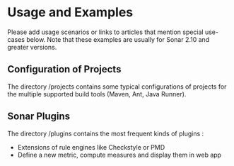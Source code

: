 # Usage and Examples

Please add usage scenarios or links to articles that mention special use-cases below.
Note that these examples are usually for Sonar 2.10 and greater versions.

## Configuration of Projects

The directory /projects contains some typical configurations of projects for the multiple supported build tools (Maven, Ant, Java Runner).

## Sonar Plugins

The directory /plugins contains the most frequent kinds of plugins :
 
 * Extensions of rule engines like Checkstyle or PMD
 * Define a new metric, compute measures and display them in web app



